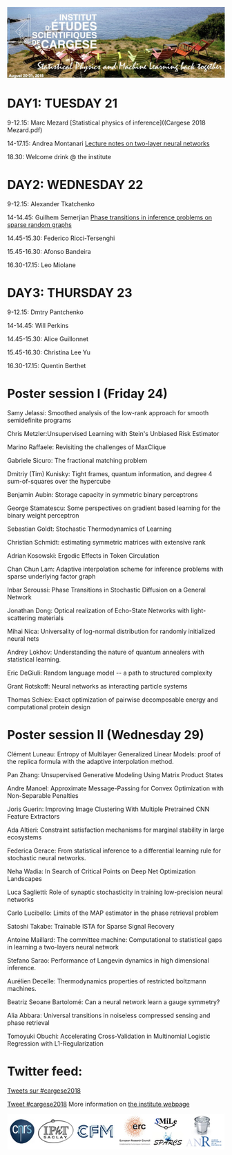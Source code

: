 ![program](front.jpg)

# DAY1: TUESDAY 21

9-12.15: Marc Mezard [Statistical physics of inference]((Cargese 2018 Mezard.pdf)

14-17.15: Andrea Montanari [Lecture notes on two-layer neural networks](Montanari.pdf)

18.30: Welcome drink @ the institute

# DAY2: WEDNESDAY 22

9-12.15: Alexander Tkatchenko

14-14.45: Guilhem Semerjian   [Phase transitions in inference problems on sparse random graphs](semerjian_cargese.pdf)

14.45-15.30: Federico Ricci-Tersenghi

15.45-16.30: Afonso Bandeira

16.30-17.15: Leo Miolane

# DAY3: THURSDAY 23

9-12.15: Dmtry Pantchenko

14-14.45: Will Perkins

14.45-15.30:  Alice Guillonnet

15.45-16.30: Christina Lee Yu

16.30-17.15: Quentin Berthet

# Poster session I (Friday 24)

Samy Jelassi: Smoothed analysis of the low-rank approach for smooth semidefinite programs

Chris Metzler:Unsupervised Learning with Stein's Unbiased Risk Estimator

Marino Raffaele: Revisiting the challenges of MaxClique

Gabriele Sicuro: The fractional matching problem

Dmitriy (Tim) Kunisky: Tight frames, quantum information, and degree 4 sum-of-squares over the hypercube

Benjamin Aubin: Storage capacity in symmetric binary perceptrons

George Stamatescu: Some perspectives on gradient based learning for the binary weight perceptron

Sebastian Goldt: Stochastic Thermodynamics of Learning

Christian Schmidt: estimating symmetric matrices with extensive rank

Adrian Kosowski: Ergodic Effects in Token Circulation

Chan Chun Lam: Adaptive interpolation scheme for inference problems with sparse underlying factor graph

Inbar Seroussi: Phase Transitions in Stochastic Diffusion on a General Network

Jonathan Dong: Optical realization of Echo-State Networks with light-scattering materials

Mihai Nica: Universality of log-normal distribution for randomly initialized neural nets

Andrey Lokhov: Understanding the nature of quantum annealers with statistical learning.

Eric DeGiuli: Random language model -- a path to structured complexity

Grant Rotskoff: Neural networks as interacting particle systems

Thomas Schiex: Exact optimization of pairwise decomposable energy and computational protein design

# Poster session II (Wednesday 29)

Clément Luneau: Entropy of Multilayer Generalized Linear Models: proof of the replica formula with the adaptive interpolation method.

Pan Zhang: Unsupervised Generative Modeling Using Matrix Product States

Andre Manoel: Approximate Message-Passing for Convex Optimization with Non-Separable Penalties

Joris Guerin: Improving Image Clustering With Multiple Pretrained CNN Feature Extractors

Ada Altieri: Constraint satisfaction mechanisms for marginal stability in large ecosystems

Federica Gerace: From statistical inference to a differential learning rule for stochastic neural networks.

Neha Wadia: In Search of Critical Points on Deep Net Optimization Landscapes

Luca Saglietti: Role of synaptic stochasticity in training low-precision neural networks

Carlo Lucibello: Limits of the MAP estimator in the phase retrieval problem

Satoshi Takabe: Trainable ISTA for Sparse Signal Recovery

Antoine Maillard: The committee machine: Computational to statistical gaps in learning a two-layers neural network

Stefano Sarao: Performance of Langevin dynamics in high dimensional inference.

Aurélien Decelle: Thermodynamics properties of restricted boltzmann machines.

Beatriz Seoane Bartolomé: Can a neural network learn a gauge symmetry?

Alia Abbara: Universal transitions in noiseless compressed sensing and phase retrieval

Tomoyuki Obuchi: Accelerating Cross-Validation in Multinomial Logistic Regression with L1-Regularization

# Twitter feed:
<a class="twitter-timeline"  href="https://twitter.com/hashtag/cargese2018" data-widget-id="942507543137521664">Tweets sur #cargese2018</a>            <script>!function(d,s,id){var js,fjs=d.getElementsByTagName(s)[0],p=/^http:/.test(d.location)?'http':'https';if(!d.getElementById(id)){js=d.createElement(s);js.id=id;js.src=p+"://platform.twitter.com/widgets.js";fjs.parentNode.insertBefore(js,fjs);}}(document,"script","twitter-wjs");</script>
          
          
<a href="https://twitter.com/intent/tweet?button_hashtag=cargese2018&ref_src=twsrc%5Etfw" class="twitter-hashtag-button" data-show-count="false">Tweet #cargese2018</a><script async src="https://platform.twitter.com/widgets.js" charset="utf-8"></script>
More information on [the institute webpage](http://www.iesc.univ-corse.fr/index.php?id=1&L=1)

![logo](logo.jpg)
